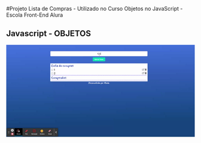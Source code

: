 #Projeto Lista de Compras - Utilizado no Curso Objetos no JavaScript - Escola Front-End Alura
## Javascript - OBJETOS

![](https://github.com/soareslil/javascript-objetos/blob/main/Lista%20de%20compras.gif)
